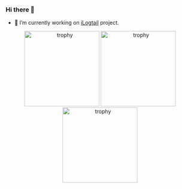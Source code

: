 ### Hi there 👋

- 🔭 I’m currently working on [iLogtail](alibaba/ilogtail) project.
<!--
**yyuuttaaoo/yyuuttaaoo** is a ✨ _special_ ✨ repository because its `README.md` (this file) appears on your GitHub profile.

Here are some ideas to get you started:

- 🔭 I’m currently working on ...
- 🌱 I’m currently learning ...
- 👯 I’m looking to collaborate on ...
- 🤔 I’m looking for help with ...
- 💬 Ask me about ...
- 📫 How to reach me: ...
- 😄 Pronouns: ...
- ⚡ Fun fact: ...
-->

<p align="center">
  <img width="200" height="200" src="https://ilogtail-community-edition.oss-cn-shanghai.aliyuncs.com/images/contributing/achievement/Sr.Dev.png" alt="trophy" />
  <img width="200" height="200" src="https://ilogtail-community-edition.oss-cn-shanghai.aliyuncs.com/images/contributing/achievement/Jr.Amb.png" alt="trophy" />
  <img width="200" height="200" src="https://ilogtail-community-edition.oss-cn-shanghai.aliyuncs.com/images/contributing/achievement/Jr.Mod.png" alt="trophy" />
</p>
